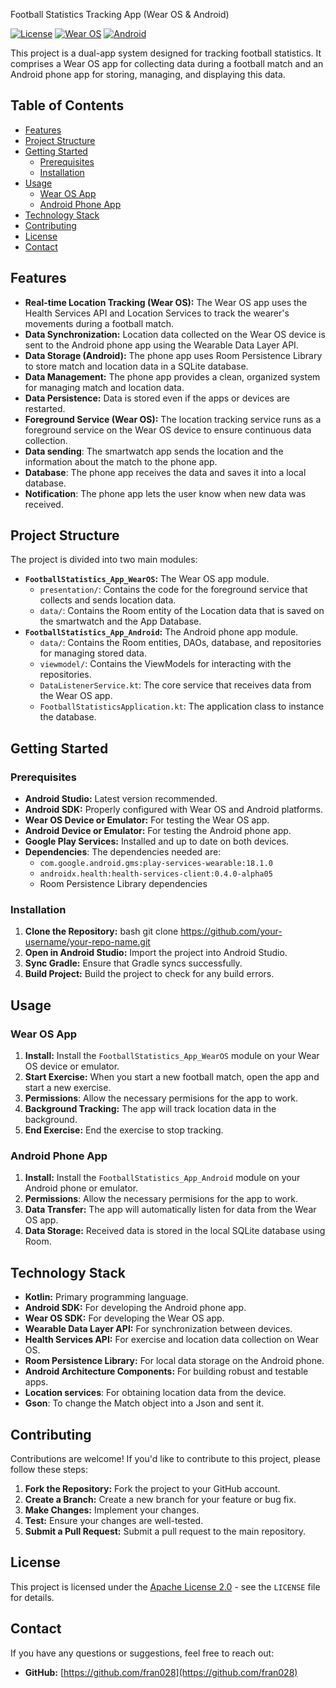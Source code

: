  Football Statistics Tracking App (Wear OS & Android)

[![License](https://img.shields.io/badge/License-Apache%202.0-blue.svg)](https://opensource.org/licenses/Apache-2.0)
[![Wear OS](https://img.shields.io/badge/Wear%20OS-compatible-informational)](https://developer.android.com/training/wearables)
[![Android](https://img.shields.io/badge/Android-compatible-success)](https://developer.android.com/guide)

This project is a dual-app system designed for tracking football statistics. It comprises a Wear OS app for collecting data during a football match and an Android phone app for storing, managing, and displaying this data.

## Table of Contents

-   [Features](#features)
-   [Project Structure](#project-structure)
-   [Getting Started](#getting-started)
    -   [Prerequisites](#prerequisites)
    -   [Installation](#installation)
-   [Usage](#usage)
    -   [Wear OS App](#wear-os-app)
    -   [Android Phone App](#android-phone-app)
-   [Technology Stack](#technology-stack)
-   [Contributing](#contributing)
-   [License](#license)
-   [Contact](#contact)

## Features

-   **Real-time Location Tracking (Wear OS):** The Wear OS app uses the Health Services API and Location Services to track the wearer's movements during a football match.
-   **Data Synchronization:** Location data collected on the Wear OS device is sent to the Android phone app using the Wearable Data Layer API.
-   **Data Storage (Android):** The phone app uses Room Persistence Library to store match and location data in a SQLite database.
-   **Data Management:** The phone app provides a clean, organized system for managing match and location data.
-   **Data Persistence:** Data is stored even if the apps or devices are restarted.
-   **Foreground Service (Wear OS):** The location tracking service runs as a foreground service on the Wear OS device to ensure continuous data collection.
- **Data sending**: The smartwatch app sends the location and the information about the match to the phone app.
- **Database**: The phone app receives the data and saves it into a local database.
- **Notification**: The phone app lets the user know when new data was received.

## Project Structure

The project is divided into two main modules:

-   **`FootballStatistics_App_WearOS`:** The Wear OS app module.
    -   `presentation/`: Contains the code for the foreground service that collects and sends location data.
    - `data/`: Contains the Room entity of the Location data that is saved on the smartwatch and the App Database.
-   **`FootballStatistics_App_Android`:** The Android phone app module.
    -   `data/`: Contains the Room entities, DAOs, database, and repositories for managing stored data.
    - `viewmodel/`: Contains the ViewModels for interacting with the repositories.
    -   `DataListenerService.kt`: The core service that receives data from the Wear OS app.
    -   `FootballStatisticsApplication.kt`: The application class to instance the database.

## Getting Started

### Prerequisites

-   **Android Studio:** Latest version recommended.
-   **Android SDK:** Properly configured with Wear OS and Android platforms.
-   **Wear OS Device or Emulator:** For testing the Wear OS app.
-   **Android Device or Emulator:** For testing the Android phone app.
-   **Google Play Services:** Installed and up to date on both devices.
-  **Dependencies**: The dependencies needed are:
    * `com.google.android.gms:play-services-wearable:18.1.0`
    * `androidx.health:health-services-client:0.4.0-alpha05`
    * Room Persistence Library dependencies

### Installation

1.  **Clone the Repository:**
bash git clone https://github.com/your-username/your-repo-name.git
2.  **Open in Android Studio:** Import the project into Android Studio.
3.  **Sync Gradle:** Ensure that Gradle syncs successfully.
4.  **Build Project:** Build the project to check for any build errors.

## Usage

### Wear OS App

1.  **Install:** Install the `FootballStatistics_App_WearOS` module on your Wear OS device or emulator.
2.  **Start Exercise:** When you start a new football match, open the app and start a new exercise.
3. **Permissions**: Allow the necessary permisions for the app to work.
4.  **Background Tracking:** The app will track location data in the background.
5.  **End Exercise:** End the exercise to stop tracking.

### Android Phone App

1.  **Install:** Install the `FootballStatistics_App_Android` module on your Android phone or emulator.
2. **Permissions**: Allow the necessary permisions for the app to work.
3.  **Data Transfer:** The app will automatically listen for data from the Wear OS app.
4.  **Data Storage:** Received data is stored in the local SQLite database using Room.

## Technology Stack

-   **Kotlin:** Primary programming language.
-   **Android SDK:** For developing the Android phone app.
-   **Wear OS SDK:** For developing the Wear OS app.
-   **Wearable Data Layer API:** For synchronization between devices.
-   **Health Services API:** For exercise and location data collection on Wear OS.
-   **Room Persistence Library:** For local data storage on the Android phone.
-   **Android Architecture Components:** For building robust and testable apps.
- **Location services**: For obtaining location data from the device.
- **Gson**: To change the Match object into a Json and sent it.

## Contributing

Contributions are welcome! If you'd like to contribute to this project, please follow these steps:

1.  **Fork the Repository:** Fork the project to your GitHub account.
2.  **Create a Branch:** Create a new branch for your feature or bug fix.
3.  **Make Changes:** Implement your changes.
4.  **Test:** Ensure your changes are well-tested.
5.  **Submit a Pull Request:** Submit a pull request to the main repository.

## License

This project is licensed under the [Apache License 2.0](LICENSE) - see the `LICENSE` file for details.

## Contact

If you have any questions or suggestions, feel free to reach out:

-   **GitHub:** [https://github.com/fran028](https://github.com/fran028)
